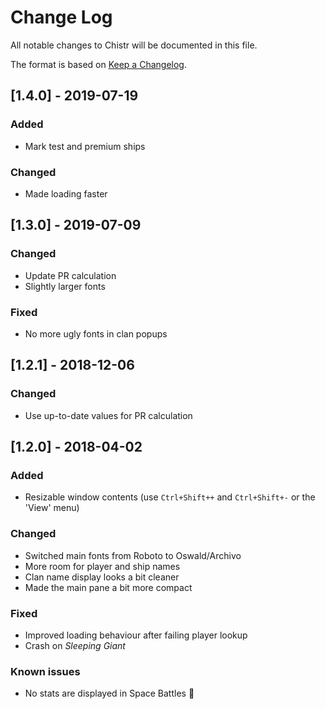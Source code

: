 # Change Log
All notable changes to Chistr will be documented in this file.

The format is based on [Keep a Changelog](http://keepachangelog.com/en/1.0.0/).

<!-- ## [Unreleased] -->

## [1.4.0] - 2019-07-19
### Added
- Mark test and premium ships

### Changed
- Made loading faster

## [1.3.0] - 2019-07-09
### Changed
- Update PR calculation
- Slightly larger fonts

### Fixed
- No more ugly fonts in clan popups

## [1.2.1] - 2018-12-06
### Changed
- Use up-to-date values for PR calculation

## [1.2.0] - 2018-04-02
### Added
- Resizable window contents (use `Ctrl+Shift++` and `Ctrl+Shift+-` or the 'View' menu)

### Changed
- Switched main fonts from Roboto to Oswald/Archivo
- More room for player and ship names
- Clan name display looks a bit cleaner
- Made the main pane a bit more compact

### Fixed
- Improved loading behaviour after failing player lookup
- Crash on *Sleeping Giant*

### Known issues
- No stats are displayed in Space Battles :slightly_frowning_face:
